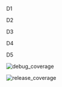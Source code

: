 D1 

D2 

D3 

D4 

D5 

![debug_coverage](https://github.com/user-attachments/assets/bf5641eb-2721-4b84-9d82-a4d00104ad8b)

![release_coverage](https://github.com/user-attachments/assets/c8933636-555d-4fdf-b946-48bbd6abca88)
